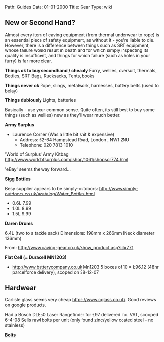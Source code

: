 Path: Guides
Date: 01-01-2000
Title: Gear
Type: wiki


New or Second Hand?
-------------------

Almost every item of caving equipment (from thermal underwear to rope)
is an essential piece of safety equipment, as without it - you're liable
to die. However, there is a difference between things such as SRT
equipment, whose failure would result in death and for which simply
inspecting its quality is insufficent, and things for which failure
(such as holes in your furry) is far more clear.

**Things ok to buy secondhand / cheaply** Furry, wellies, oversuit,
thermals, Bottles, SRT Bags, Rucksacks, Tents, books

**Things never ok** Rope, slings, metalwork, harnesses, battery belts
(used to belay)

**Things dubiously** Lights, batteries

Basically - use your common sense. Quite often, its still best to buy
some things (such as wellies) new as they'll wear much better.

**Army Surplus**





-   Laurence Corner (Was a little bit shit & expensive)
    -   Address: 62-64 Hampstead Road, London , NW1 2NU
    -   Telephone: 020 7813 1010

'World of Surplus' Army Kitbag
<http://www.worldofsurplus.com/ishop/1061/shopscr774.html>

'eBay' seems the way forward...

**Sigg Bottles**

Besy supplier appears to be simply-outdoors:
<http://www.simply-outdoors.co.uk/acatalog/Water_Bottles.html>





-   0.6L 7.99
-   1.0L 8.99
-   1.5L 9.99

**Daren Drums**

6.4L (two to a tackle sack) Dimensions: 198mm x 266mm (Neck diameter
136mm)

From: <http://www.caving-gear.co.uk/show_product.asp?id=771>

**Flat Cell (= Duracell MN1203)**





-   <http://www.batterycompany.co.uk> Mn1203 5 boxes of 10 = Ł96.12
    (48hr parcelforce delivery), scoped on 28-12-07





Hardwear
--------

Carlisle glass seems very cheap <https://www.cglass.co.uk/>. Good
reviews on google products.

Had a Bosch DLE50 Laser Rangefinder for Ł97 delivered inc. VAT, scooped
6-4-08 Sells rawl bolts per unit (only found zinc/yellow coated steel -
no stainless)

**[Bolts](https://union.ic.ac.uk/rcc/caving/old/wiki/edit.php?n=Main.Bolts)**
